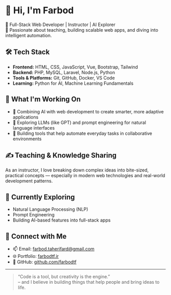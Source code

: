 # 👋 Hi, I'm Farbod

🎯 Full-Stack Web Developer | Instructor | AI Explorer  
💬 Passionate about teaching, building scalable web apps, and diving into intelligent automation.


## 🛠 Tech Stack
- **Frontend:** HTML, CSS, JavaScript, Vue, Bootstrap, Tailwind  
- **Backend:** PHP, MySQL, Laravel, Node.js, Python  
- **Tools & Platforms:** Git, GitHub, Docker, VS Code  
- **Learning:** Python for AI, Machine Learning Fundamentals

## 🚀 What I'm Working On
- 🔗 Combining AI with web development to create smarter, more adaptive applications  
- 🤖 Exploring LLMs (like GPT) and prompt engineering for natural language interfaces  
- 🧠 Building tools that help automate everyday tasks in collaborative environments


## ✍️ Teaching & Knowledge Sharing
As an instructor, I love breaking down complex ideas into bite-sized, practical concepts — especially in modern web technologies and real-world development patterns.

## 🌱 Currently Exploring
- Natural Language Processing (NLP)  
- Prompt Engineering  
- Building AI-based features into full-stack apps  

## 🔗 Connect with Me
- 📫 Email: farbod.taherifard@gmail.com  
- 🌐 Portfolio: [farbodtf.ir](https://farbodtf.ir)  
- 🧰 GitHub: [github.com/farbodtf](https://github.com/farbodtf)

---

> “Code is a tool, but creativity is the engine.”  
> – and I believe in building things that help people and bring ideas to life.
